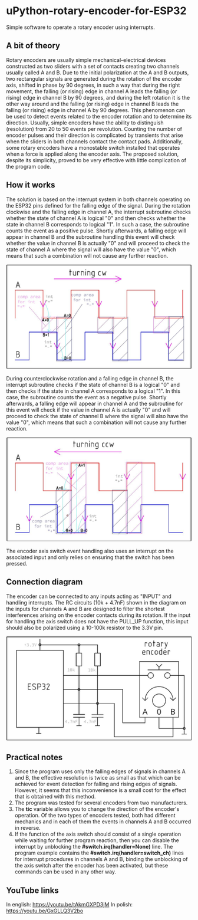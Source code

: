 # uPython-rotary-encoder-for-ESP32
Simple software to operate a rotary encoder using interrupts.

## A bit of theory
Rotary encoders are usually simple mechanical-electrical devices constructed as two sliders with a set of contacts creating two channels usually called A and B. Due to the initial polarization at the A and B outputs, two rectangular signals are generated during the rotation of the encoder axis, shifted in phase by 90 degrees, in such a way that during the right movement, the falling (or rising) edge in channel A leads the falling (or rising) edge in channel B by 90 degrees, and during the left rotation it is the other way around and the falling (or rising) edge in channel B leads the falling (or rising) edge in channel A by 90 degrees.
This phenomenon can be used to detect events related to the encoder rotation and to determine its direction.
Usually, simple encoders have the ability to distinguish (resolution) from 20 to 50 events per revolution.
Counting the number of encoder pulses and their direction is complicated by transients that arise when the sliders in both channels contact the contact pads.
Additionally, some rotary encoders have a monostable switch installed that operates when a force is applied along the encoder axis. The proposed solution, despite its simplicity, proved to be very effective with little complication of the program code.

## How it works
The solution is based on the interrupt system in both channels operating on the ESP32 pins defined for the falling edge of the signal.
During the rotation clockwise and the falling edge in channel A, the interrupt subroutine checks whether the state of channel A is logical "0" and then checks whether the state in channel B corresponds to logical "1". In such a case, the subroutine counts the event as a positive pulse. Shortly afterwards, a falling edge will appear in channel B and the subroutine handling this event will check whether the value in channel B is actually "0" and will proceed to check the state of channel A where the signal will also have the value "0", which means that such a combination will not cause any further reaction.

![Screenshot of a comment on a GitHub issue showing an image, added in the Markdown, of an Octocat smiling and raising a tentacle.](/enc21.jpg)

During counterclockwise rotation and a falling edge in channel B, the interrupt subroutine checks if the state of channel B is a logical "0" and then checks if the state in channel A corresponds to a logical "1". In this case, the subroutine counts the event as a negative pulse. Shortly afterwards, a falling edge will appear in channel A and the subroutine for this event will check if the value in channel A is actually "0" and will proceed to check the state of channel B where the signal will also have the value "0", which means that such a combination will not cause any further reaction.

![Screenshot of a comment on a GitHub issue showing an image, added in the Markdown, of an Octocat smiling and raising a tentacle.](/enc31.jpg)

The encoder axis switch event handling also uses an interrupt on the associated input and only relies on ensuring that the switch has been pressed.

## Connection diagram
The encoder can be connected to any inputs acting as "INPUT" and handling interrupts. The RC circuits (10k + 4.7nF) shown in the diagram on the inputs for channels A and B are designed to filter the shortest interferences arising on the encoder contacts during its rotation. If the input for handling the axis switch does not have the PULL_UP function, this input should also be polarized using a 10-100k resistor to the 3.3V pin.

![Screenshot of a comment on a GitHub issue showing an image, added in the Markdown, of an Octocat smiling and raising a tentacle.](/enc11.jpg)

## Practical notes
1. Since the program uses only the falling edges of signals in channels A and B, the effective resolution is twice as small as that which can be achieved for event detection for falling and rising edges of signals. However, it seems that this inconvenience is a small cost for the effect that is obtained with this method.
2. The program was tested for several encoders from two manufacturers.
3. The **tic** variable allows you to change the direction of the encoder's operation. Of the two types of encoders tested, both had different mechanics and in each of them the events in channels A and B occurred in reverse.
4. If the function of the axis switch should consist of a single operation while waiting for further program reaction, then you can disable the interrupt by unblocking the **#switch.irq(handler=None)** line. The program example contains the **#switch.irq(handler=switch_ch)** lines for interrupt procedures in channels A and B, binding the unblocking of the axis switch after the encoder has been activated, but these commands can be used in any other way.

## YouTube links
In english:  https://youtu.be/tAkmGXPD3jM 
In polish:   https://youtu.be/GxGLLQ3V2bo 
